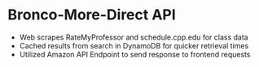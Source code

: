 # Bronco-More-Direct API
- Web scrapes RateMyProfessor and schedule.cpp.edu for class data
- Cached results from search in DynamoDB for quicker retrieval times
- Utilized Amazon API Endpoint to send response to frontend requests
